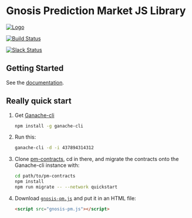 # Gnosis Prediction Market JS Library

[![Logo](https://raw.githubusercontent.com/gnosis/pm-js/master/assets/logo.png)](https://gnosis.pm/)

[![Build Status](https://travis-ci.org/gnosis/pm-js.svg?branch=master)](https://travis-ci.org/gnosis/pm-js)

[![Slack Status](https://slack.gnosis.pm/badge.svg)](https://slack.gnosis.pm)

## Getting Started

See the [documentation](https://gnosis-apollo.readthedocs.io/en/latest/pm-js.html).

## Really quick start

1. Get [Ganache-cli](https://github.com/trufflesuite/ganache-cli)
   ```sh
   npm install -g ganache-cli
   ```
2. Run this:
   ```sh
   ganache-cli -d -i 437894314312
   ```
3. Clone [pm-contracts](https://github.com/gnosis/pm-contracts), cd in there, and migrate the contracts onto the Ganache-cli instance with:
   ```sh
   cd path/to/pm-contracts
   npm install
   npm run migrate -- --network quickstart
   ```
4. Download [`gnosis-pm.js`](https://raw.githubusercontent.com/gnosis/pm-js/master/dist/gnosis-pm.js) and put it in an HTML file:
   ```html
   <script src="gnosis-pm.js"></script>
   ```

